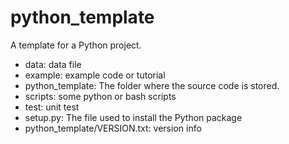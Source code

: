 # python_template
A template for a Python project.
- data: data file
- example: example code or tutorial
- python_template: The folder where the source code is stored.
- scripts: some python or bash scripts
- test: unit test
- setup.py: The file used to install the Python package
- python_template/VERSION.txt: version info

